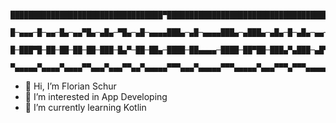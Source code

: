 
          ██████████████████████████████████▀█████████████████████████████████████
          █─▄▄▄─█─▄▄─█▄─▄▄▀█▄─▄█▄─▀█▄─▄█─▄▄▄▄███▄─▄█─▄▄▄▄███▄─▄███▄─▄█▄─█─▄█▄─▄▄─█
          █─███▀█─██─██─██─██─███─█▄▀─██─██▄─████─██▄▄▄▄─████─██▀██─███▄▀▄███─▄█▀█
          ▀▄▄▄▄▄▀▄▄▄▄▀▄▄▄▄▀▀▄▄▄▀▄▄▄▀▀▄▄▀▄▄▄▄▄▀▀▀▄▄▄▀▄▄▄▄▄▀▀▀▄▄▄▄▄▀▄▄▄▀▀▀▄▀▀▀▄▄▄▄▄▀

                                  

                             



- 👋 Hi, I’m Florian Schur
- 👀 I’m interested in App Developing
- 🌱 I’m currently learning Kotlin


